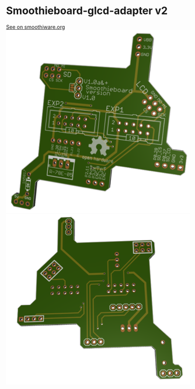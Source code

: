 Smoothieboard-glcd-adapter v2
=============================
[See on smoothiware.org](http://smoothieware.org/rrdglcdadapter)
![](3dTop.png)
![](3dBottom.png)
